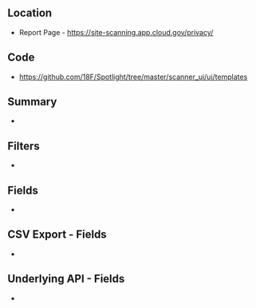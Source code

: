 ## Location

* Report Page - https://site-scanning.app.cloud.gov/privacy/

## Code 

* https://github.com/18F/Spotlight/tree/master/scanner_ui/ui/templates

## Summary 

* 


## Filters

* 


## Fields 

* 

## CSV Export - Fields

* 


## Underlying API - Fields

* 
